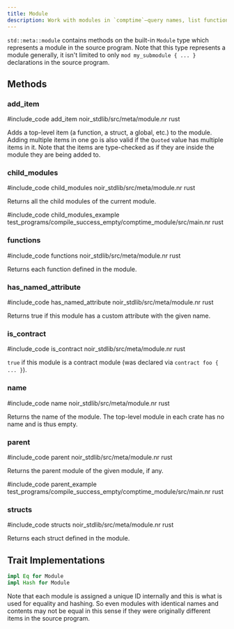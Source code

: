 ```yaml
---
title: Module
description: Work with modules in `comptime`—query names, list functions/structs, detect contracts, and add new items.
---
```


`std::meta::module` contains methods on the built-in `Module` type which represents a module in the source program.
Note that this type represents a module generally, it isn't limited to only `mod my_submodule { ... }`
declarations in the source program.

## Methods

### add_item

#include_code add_item noir_stdlib/src/meta/module.nr rust

Adds a top-level item (a function, a struct, a global, etc.) to the module.
Adding multiple items in one go is also valid if the `Quoted` value has multiple items in it.
Note that the items are type-checked as if they are inside the module they are being added to.

### child_modules

#include_code child_modules noir_stdlib/src/meta/module.nr rust

Returns all the child modules of the current module.

#include_code child_modules_example test_programs/compile_success_empty/comptime_module/src/main.nr rust

### functions

#include_code functions noir_stdlib/src/meta/module.nr rust

Returns each function defined in the module.

### has_named_attribute

#include_code has_named_attribute noir_stdlib/src/meta/module.nr rust

Returns true if this module has a custom attribute with the given name.

### is_contract

#include_code is_contract noir_stdlib/src/meta/module.nr rust

`true` if this module is a contract module (was declared via `contract foo { ... }`).

### name

#include_code name noir_stdlib/src/meta/module.nr rust

Returns the name of the module.
The top-level module in each crate has no name and is thus empty.

### parent

#include_code parent noir_stdlib/src/meta/module.nr rust

Returns the parent module of the given module, if any.

#include_code parent_example test_programs/compile_success_empty/comptime_module/src/main.nr rust

### structs

#include_code structs noir_stdlib/src/meta/module.nr rust

Returns each struct defined in the module.

## Trait Implementations

```rust
impl Eq for Module
impl Hash for Module
```

Note that each module is assigned a unique ID internally and this is what is used for
equality and hashing. So even modules with identical names and contents may not
be equal in this sense if they were originally different items in the source program.
